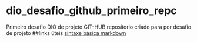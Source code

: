 # dio_desafio_github_primeiro_repc
Primeiro desafio DIO de projeto GIT-HUB
repositorio criado para por desafio de projeto 
##links úteis 
[sintaxe básica markdown](https://www.markdownguide.org/basic-syntax/)

